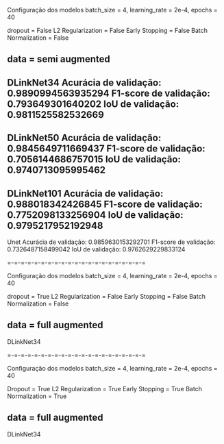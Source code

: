 Configuração dos modelos
batch_size = 4,
learning_rate = 2e-4,
epochs = 40

dropout = False
L2 Regularization = False
Early Stopping = False
Batch Normalization = False

data = semi augmented
------------------------------------------

DLinkNet34
Acurácia de validação: 0.9890994563935294
F1-score de validação: 0.793649301640202
IoU de validação: 0.9811525582532669
------------------------------------------

DLinkNet50
Acurácia de validação: 0.9845649711669437
F1-score de validação: 0.7056144686757015
IoU de validação: 0.9740713095995462
------------------------------------------

DLinkNet101
Acurácia de validação: 0.988018342426845
F1-score de validação: 0.7752098133256904
IoU de validação: 0.9795217952192948
------------------------------------------

Unet
Acurácia de validação: 0.9859630153292701
F1-score de validação: 0.7326487158499042
IoU de validação: 0.9762629229833124

=-=-=-=-=-=-=-=-=-=-=-=-=-=-=-=-=-=-=-=-=

Configuração dos modelos
batch_size = 4,
learning_rate = 2e-4,
epochs = 40

dropout = True
L2 Regularization = False
Early Stopping = False
Batch Normalization = False

data = full augmented
------------------------------------------

DLinkNet34

=-=-=-=-=-=-=-=-=-=-=-=-=-=-=-=-=-=-=-=-=

Configuração dos modelos
batch_size = 4,
learning_rate = 2e-4,
epochs = 40

Dropout = True
L2 Regularization = True
Early Stopping = True
Batch Normalization = True

data = full augmented
------------------------------------------

DLinkNet34
